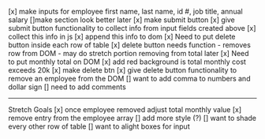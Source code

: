 [x] make inputs for employee first name, last name, id #, job title, annual salary
    []make section look better later
[x] make submit button
[x] give submit button functionality to collect info from input fields created above
[x] collect this info in js
[x] append this info to dom
[x] Need to put delete button inside each row of table
[x] delete button needs function
    - removes row from DOM - may do stretch portion removing from total later
[x] Need to put monthly total on DOM
[x] add red background is total monthly cost exceeds 20k
[x] make delete btn
[x] give delete button functionality to remove an employee from the DOM
[] want to add comma to numbers and dollar sign
[] need to add comments

----------------------------------------------------------------------------------
Stretch Goals
[x] once employee removed adjust total monthly value
[x] remove entry from the employee array
[] add more style (?)
    [] want to shade every other row of table
    [] want to alight boxes for input